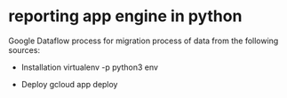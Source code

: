 # reporting app engine in python
Google Dataflow process for migration process of data from the following sources:

* Installation
virtualenv -p python3 env

* Deploy
gcloud app deploy